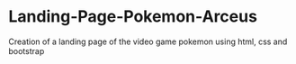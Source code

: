 # Landing-Page-Pokemon-Arceus
Creation of a landing page of the video game pokemon using html, css and bootstrap
